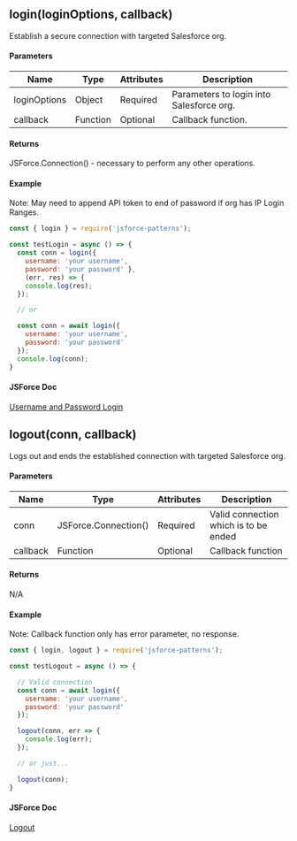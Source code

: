 ## login(loginOptions, callback)<a name="login"></a>
Establish a secure connection with targeted Salesforce org.

#### Parameters
Name | Type | Attributes | Description 
--- | --- | --- | ---
loginOptions | Object | Required | Parameters to login into Salesforce org.
callback | Function | Optional | Callback function.

#### Returns
JSForce.Connection() - necessary to perform any other operations.

#### Example
Note: May need to append API token to end of password if org has IP Login Ranges.
```javascript
const { login } = require('jsforce-patterns');

const testLogin = async () => {
  const conn = login({ 
    username: 'your username', 
    password: 'your password' }, 
    (err, res) => {
    console.log(res);
  });

  // or

  const conn = await login({ 
    username: 'your username', 
    password: 'your password' 
  });
  console.log(conn);
}
```
#### JSForce Doc
[Username and Password Login](https://jsforce.github.io/document/#username-and-password-login)


## logout(conn, callback)<a name="logout"></a>
Logs out and ends the established connection with targeted Salesforce org.

#### Parameters
Name | Type | Attributes | Description 
--- | --- | --- | ---
conn | JSForce.Connection() | Required | Valid connection which is to be ended
callback | Function | Optional | Callback function

#### Returns
N/A

#### Example
Note: Callback function only has error parameter, no response.
```javascript
const { login, logout } = require('jsforce-patterns');

const testLogout = async () => {

  // Valid connection
  const conn = await login({ 
    username: 'your username', 
    password: 'your password' 
  });

  logout(conn, err => {
    console.log(err);
  });

  // or just...

  logout(conn);
}
```
#### JSForce Doc
[Logout](https://jsforce.github.io/document/#logout)
